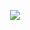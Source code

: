 <p align="center"> 
<img src="https://github.com/wenwenmin/AGSVD/blob/master/Figure4/Figure4.png">
</p>
